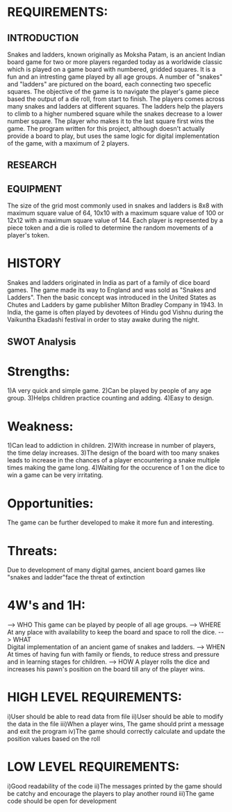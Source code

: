 # REQUIREMENTS:

 ## INTRODUCTION

Snakes and ladders, known originally as Moksha Patam, is an ancient Indian board game for two or more players regarded today as a worldwide classic which is played on a game board with numbered, gridded squares. It is a fun and an intresting game played by all age groups. A number of "snakes" and "ladders" are pictured on the board, each connecting two specefic squares. The objective of the game is to navigate the player's game piece based the output of a die roll, from start to finish. The players comes across many snakes and ladders at different squares. The ladders help the players to climb to a higher numbered square while the snakes decrease to a lower number square. The player who makes it to the last square first wins the game. The program written for this project, although doesn't actually provide a board to play, but uses the same logic for digital implementation of the game, with a maximum of 2 players.

## RESEARCH

## EQUIPMENT

The size of the grid most commonly used in snakes and ladders is 8x8 with maximum square value of 64, 10x10 with a maximum square value of 100 or 12x12 with a maximum square value of 144. Each player is represented by a piece token and a die is rolled to determine the random movements of a player's token.

# HISTORY

Snakes and ladders originated in India as part of a family of dice board games. The game made its way to England and was sold as "Snakes and Ladders". Then the basic concept was introduced in the United States as Chutes and Ladders by game publisher Milton Bradley Company in 1943. In India, the game is often played by devotees of Hindu god Vishnu during the Vaikuntha Ekadashi festival in order to stay awake during the night.

## SWOT Analysis

# Strengths:
1)A very quick and simple game.
2)Can be played by people of any age group.
3)Helps children practice counting and adding.
4)Easy to design.

# Weakness:
1)Can lead to addiction in children.
2)With increase in number of players, the time delay increases.
3)The design of the board with too many snakes leads to increase in the chances of a player encountering a snake multiple times making the game long.
4)Waiting for the occurence of 1 on the dice to win a game can be very irritating.

# Opportunities:
The game can be further developed to make it more fun and interesting.

# Threats:
Due to development of many digital games, ancient board games like "snakes and ladder"face the threat of extinction

# 4W's and 1H:
  
--> WHO
          This game can be played by people of all age groups.
--> WHERE
          At any place with availability to keep the board and space to roll the dice.
--> WHAT  
          Digital implementation of an ancient game of snakes and ladders.
--> WHEN
          At times of having fun with family or fiends, to reduce stress and pressure and in learning stages for children.
--> HOW
           A player rolls the dice and increases his pawn's position on the board till any of the player wins.
       
   # HIGH LEVEL REQUIREMENTS:
   
  i)User should be able to read data from file
  ii)User should be able to modify the data in the file
  iii)When a player wins, The game should print a message and exit the program
  iv)The game should correctly calculate and update the position values based on the roll
       
   # LOW LEVEL REQUIREMENTS:
   i)Good readability of the code
   ii)The messages printed by the game should be catchy and encourage the players to play another round
   iii)The game code should be open for development
   
   
   
   
   
   
   
   
   
   
   
   
       
       
       
       
       
       
       
       
















